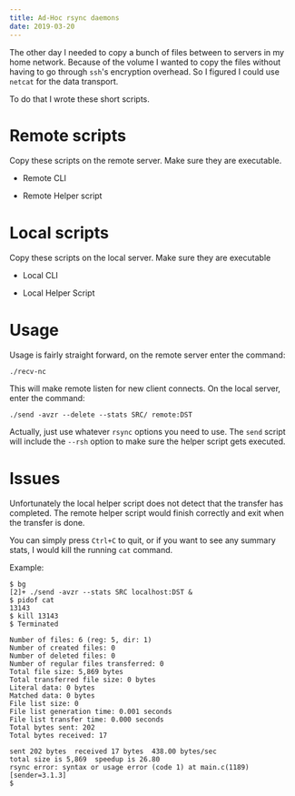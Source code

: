 ```yaml
---
title: Ad-Hoc rsync daemons
date: 2019-03-20
---
```


The other day I needed to copy a bunch of files between to servers
in my home network.  Because of the volume I wanted to copy the files
without having to go through `ssh`'s encryption overhead.  So I
figured I could use `netcat` for the data transport.

To do that I wrote these short scripts.

# Remote scripts

Copy these scripts on the remote server.  Make sure they are executable.

- Remote CLI

<script src="https://tortugalabs.github.io/embed-like-gist/embed.js?style=paraiso-light&showBorder=on&showLineNumbers=on&showFileMeta=on&showCopy=on&fetchFromJsDelivr=on&target=https://github.com/alejandroliu/0ink.net/blob/master/snippets/adhoc-rsync/recv-nc"></script>

- Remote Helper script

<script src="https://tortugalabs.github.io/embed-like-gist/embed.js?style=paraiso-light&showBorder=on&showLineNumbers=on&showFileMeta=on&showCopy=on&fetchFromJsDelivr=on&target=https://github.com/alejandroliu/0ink.net/blob/master/snippets/adhoc-rsync/recv"></script>

# Local scripts

Copy these scripts on the local server.  Make sure they are executable

- Local CLI

<script src="https://tortugalabs.github.io/embed-like-gist/embed.js?style=paraiso-light&showBorder=on&showLineNumbers=on&showFileMeta=on&showCopy=on&fetchFromJsDelivr=on&target=https://github.com/alejandroliu/0ink.net/blob/master/snippets/adhoc-rsync/send"></script>


- Local Helper Script

<script src="https://tortugalabs.github.io/embed-like-gist/embed.js?style=paraiso-light&showBorder=on&showLineNumbers=on&showFileMeta=on&showCopy=on&fetchFromJsDelivr=on&target=https://github.com/alejandroliu/0ink.net/blob/master/snippets/adhoc-rsync/send-nc"></script>

# Usage

Usage is fairly straight forward, on the remote server enter the
command:

```
./recv-nc
```

This will make remote listen for new client connects.  On the local
server, enter the command:

```
./send -avzr --delete --stats SRC/ remote:DST
```

Actually, just use whatever `rsync` options you need to use.  The `send`
script will include the `--rsh` option to make sure the helper
script gets executed.

# Issues

Unfortunately the local helper script does not detect that the transfer
has completed.  The remote helper script would finish correctly and
exit when the transfer is done.

You can simply press `Ctrl+C` to quit, or if you want to see any
summary stats, I would kill the running `cat` command.

Example:

```
$ bg
[2]+ ./send -avzr --stats SRC localhost:DST &
$ pidof cat
13143
$ kill 13143
$ Terminated

Number of files: 6 (reg: 5, dir: 1)
Number of created files: 0
Number of deleted files: 0
Number of regular files transferred: 0
Total file size: 5,869 bytes
Total transferred file size: 0 bytes
Literal data: 0 bytes
Matched data: 0 bytes
File list size: 0
File list generation time: 0.001 seconds
File list transfer time: 0.000 seconds
Total bytes sent: 202
Total bytes received: 17

sent 202 bytes  received 17 bytes  438.00 bytes/sec
total size is 5,869  speedup is 26.80
rsync error: syntax or usage error (code 1) at main.c(1189) [sender=3.1.3]
$
```

